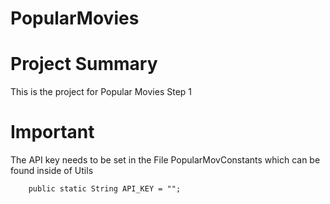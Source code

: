 # PopularMovies

# Project Summary

This is the project for Popular Movies Step 1 


# Important
The API key needs to be set in the File PopularMovConstants which can be found inside of Utils 

```
    public static String API_KEY = "";

```




